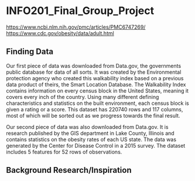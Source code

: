 # INFO201_Final_Group_Project



https://www.ncbi.nlm.nih.gov/pmc/articles/PMC6747269/
https://www.cdc.gov/obesity/data/adult.html


## Finding Data

Our first piece of data was downloaded from Data.gov, the governments public database for data of all sorts. It was created by the Environmental protection agency who created this walkability index based on a previous data product of theirs, the Smart Location Database. The Walkability Index contains information on every census block in the United States, meaning it covers every inch of the country. Using many different defining characteristics and statistics on the built environment, each census block is given a rating or a score. This dataset has 220740 rows and 117 columns, most of which will be sorted out as we progress towards the final result.

Our second piece of data was also downloaded from Data.gov. It is research published by the GIS department in Lake County, Illinois and contains statistics on the obesity rates of each US state. The data was generated by the Center for Disease Control in a 2015 survey. The dataset includes 5 features for 52 rows of observations.

## Background Research/Inspiration

